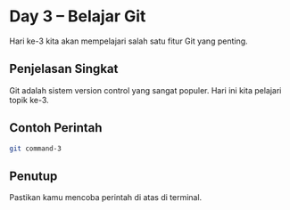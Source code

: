 # Day 3 – Belajar Git

Hari ke-3 kita akan mempelajari salah satu fitur Git yang penting.

## Penjelasan Singkat

Git adalah sistem version control yang sangat populer. Hari ini kita pelajari topik ke-3.

## Contoh Perintah

```bash
git command-3
```

## Penutup

Pastikan kamu mencoba perintah di atas di terminal.
